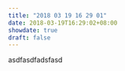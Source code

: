 ```yaml
---
title: "2018 03 19 16 29 01"
date: 2018-03-19T16:29:02+08:00
showdate: true
draft: false
---
```

asdfasdfadsfasd
